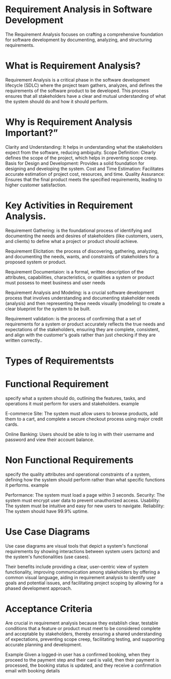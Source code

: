 # Requirement Analysis in Software Development
The Requirement Analysis focuses on crafting a comprehensive foundation for software development by documenting, analyzing, and structuring requirements.

# What is Requirement Analysis?
Requirement Analysis is a critical phase in the software development lifecycle (SDLC) where the project team gathers, analyzes, and defines the requirements of the software product to be developed. This process ensures that all stakeholders have a clear and mutual understanding of what the system should do and how it should perform.

# Why is Requirement Analysis Important?”
Clarity and Understanding: It helps in understanding what the stakeholders expect from the software, reducing ambiguity.
Scope Definition: Clearly defines the scope of the project, which helps in preventing scope creep.
Basis for Design and Development: Provides a solid foundation for designing and developing the system.
Cost and Time Estimation: Facilitates accurate estimation of project cost, resources, and time.
Quality Assurance: Ensures that the final product meets the specified requirements, leading to higher customer satisfaction.

# Key Activities in Requirement Analysis.
Requirement Gathering:  is the foundational process of identifying and documenting the needs and desires of stakeholders (like customers, users, and clients) to define what a project or product should achieve.

Requirement Elicitation: the process of discovering, gathering, analyzing, and documenting the needs, wants, and constraints of stakeholders for a proposed system or product.

Requirement Documentaion: is a formal, written description of the attributes, capabilities, characteristics, or qualities a system or product must possess to meet business and user needs

Requirement Analysis and Modeling: is a crucial software development process that involves understanding and documenting stakeholder needs (analysis) and then representing these needs visually (modeling) to create a clear blueprint for the system to be built.

Requirement validation: is the process of confirming that a set of requirements for a system or product accurately reflects the true needs and expectations of the stakeholders, ensuring they are complete, consistent, and align with the customer's goals rather than just checking if they are written correctly..

#  Types of Requirementsts 
# Functional Requirement
specify what a system should do, outlining the features, tasks, and operations it must perform for users and stakeholders. example

E-commerce Site:
The system must allow users to browse products, add them to a cart, and complete a secure checkout process using major credit cards. 

Online Banking:
Users should be able to log in with their username and password and view their account balance. 

# Non Functional Requirements
specify the quality attributes and operational constraints of a system, defining how the system should perform rather than what specific functions it performs. example

Performance: The system must load a page within 3 seconds. 
Security: The system must encrypt user data to prevent unauthorized access. 
Usability: The system must be intuitive and easy for new users to navigate. 
Reliability: The system should have 99.9% uptime. 

# Use Case Diagrams
Use case diagrams are visual tools that depict a system's functional requirements by showing interactions between system users (actors) and the system's functionalities (use cases).

Their benefits include providing a clear, user-centric view of system functionality, improving communication among stakeholders by offering a common visual language, aiding in requirement analysis to identify user goals and potential issues, and facilitating project scoping by allowing for a phased development approach.

# Acceptance Criteria
Are crucial in requirement analysis because they establish clear, testable conditions that a feature or product must meet to be considered complete and acceptable by stakeholders, thereby ensuring a shared understanding of expectations, preventing scope creep, facilitating testing, and supporting accurate planning and development.

Example
Given a logged-in user has a confirmed booking, when they proceed to the payment step and their card is valid, then their payment is processed, the booking status is updated, and they receive a confirmation email with booking details



